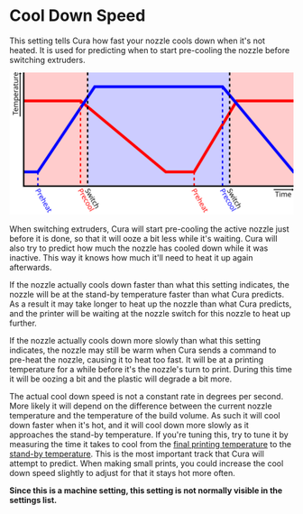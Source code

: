 Cool Down Speed
====
This setting tells Cura how fast your nozzle cools down when it's not heated. It is used for predicting when to start pre-cooling the nozzle before switching extruders.

![The nozzles start heating up in advance before switching extruders](images/temperature_regulation.svg)

When switching extruders, Cura will start pre-cooling the active nozzle just before it is done, so that it will ooze a bit less while it's waiting. Cura will also try to predict how much the nozzle has cooled down while it was inactive. This way it knows how much it'll need to heat it up again afterwards.

If the nozzle actually cools down faster than what this setting indicates, the nozzle will be at the stand-by temperature faster than what Cura predicts. As a result it may take longer to heat up the nozzle than what Cura predicts, and the printer will be waiting at the nozzle switch for this nozzle to heat up further.

If the nozzle actually cools down more slowly than what this setting indicates, the nozzle may still be warm when Cura sends a command to pre-heat the nozzle, causing it to heat too fast. It will be at a printing temperature for a while before it's the nozzle's turn to print. During this time it will be oozing a bit and the plastic will degrade a bit more.

The actual cool down speed is not a constant rate in degrees per second. More likely it will depend on the difference between the current nozzle temperature and the temperature of the build volume. As such it will cool down faster when it's hot, and it will cool down more slowly as it approaches the stand-by temperature. If you're tuning this, try to tune it by measuring the time it takes to cool from the [final printing temperature](../material/material_final_print_temperature.md) to the [stand-by temperature](../material/material_standby_temperature.md). This is the most important track that Cura will attempt to predict. When making small prints, you could increase the cool down speed slightly to adjust for that it stays hot more often.

**Since this is a machine setting, this setting is not normally visible in the settings list.**